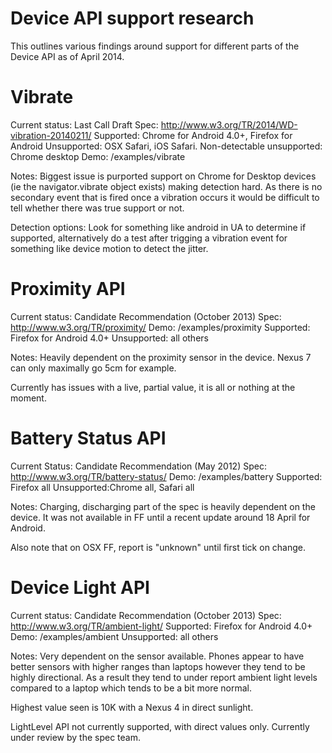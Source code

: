 # Device API support research

This outlines various findings around support for different parts of the 
Device API as of April 2014.

# Vibrate

Current status: Last Call Draft 
Spec: http://www.w3.org/TR/2014/WD-vibration-20140211/
Supported: Chrome for Android 4.0+, Firefox for Android
Unsupported: OSX Safari, iOS Safari. 
Non-detectable unsupported: Chrome desktop
Demo: /examples/vibrate

Notes: Biggest issue is purported support on Chrome for Desktop devices (ie
the navigator.vibrate object exists) making detection hard. As there is no
secondary event that is fired once a vibration occurs it would be difficult to
tell whether there was true support or not. 

Detection options: Look for something like android in UA to determine if supported, 
alternatively do a test after trigging a vibration event for something like
device motion to detect the jitter.

# Proximity API

Current status: Candidate Recommendation (October 2013)
Spec: http://www.w3.org/TR/proximity/
Demo: /examples/proximity
Supported: Firefox for Android 4.0+
Unsupported: all others

Notes: Heavily dependent on the proximity sensor in the device. Nexus 7 can only
maximally go 5cm for example.

Currently has issues with a live, partial value, it is all or nothing at the moment.

# Battery Status API

Current Status: Candidate Recommendation (May 2012)
Spec: http://www.w3.org/TR/battery-status/
Demo: /examples/battery
Supported: Firefox all
Unsupported:Chrome all, Safari all

Notes: Charging, discharging part of the spec is heavily dependent on the device.
It was not available in FF until a recent update around 18 April for Android.

Also note that on OSX FF, report is "unknown" until first tick on change.

# Device Light API

Current status: Candidate Recommendation (October 2013)
Spec: http://www.w3.org/TR/ambient-light/
Supported: Firefox for Android 4.0+
Demo: /examples/ambient
Unsupported: all others

Notes: Very dependent on the sensor available. Phones appear to have better sensors
with higher ranges than laptops however they tend to be highly directional. As a result 
they tend to under report ambient light levels compared to a laptop which tends
to be a bit more normal.

Highest value seen is 10K with a Nexus 4 in direct sunlight.

LightLevel API not currently supported, with direct values only. Currently under
review by the spec team.
